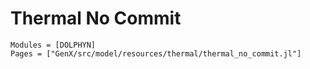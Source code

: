 # Thermal No Commit
```@autodocs
Modules = [DOLPHYN]
Pages = ["GenX/src/model/resources/thermal/thermal_no_commit.jl"]
```